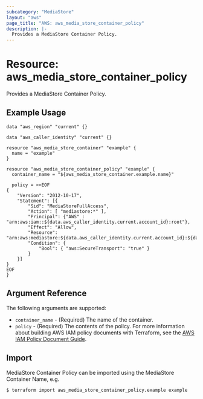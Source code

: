 ```yaml
---
subcategory: "MediaStore"
layout: "aws"
page_title: "AWS: aws_media_store_container_policy"
description: |-
  Provides a MediaStore Container Policy.
---
```


# Resource: aws_media_store_container_policy

Provides a MediaStore Container Policy.

## Example Usage

```hcl
data "aws_region" "current" {}

data "aws_caller_identity" "current" {}

resource "aws_media_store_container" "example" {
  name = "example"
}

resource "aws_media_store_container_policy" "example" {
  container_name = "${aws_media_store_container.example.name}"

  policy = <<EOF
{
	"Version": "2012-10-17",
	"Statement": [{
		"Sid": "MediaStoreFullAccess",
		"Action": [ "mediastore:*" ],
		"Principal": {"AWS" : "arn:aws:iam::${data.aws_caller_identity.current.account_id}:root"},
		"Effect": "Allow",
		"Resource": "arn:aws:mediastore:${data.aws_caller_identity.current.account_id}:${data.aws_region.current.name}:container/${aws_media_store_container.example.name}/*",
		"Condition": {
			"Bool": { "aws:SecureTransport": "true" }
		}
	}]
}
EOF
}
```

## Argument Reference

The following arguments are supported:

* `container_name` - (Required) The name of the container.
* `policy` - (Required) The contents of the policy. For more information about building AWS IAM policy documents with Terraform, see the [AWS IAM Policy Document Guide](https://learn.hashicorp.com/terraform/aws/iam-policy).

## Import

MediaStore Container Policy can be imported using the MediaStore Container Name, e.g.

```
$ terraform import aws_media_store_container_policy.example example
```
